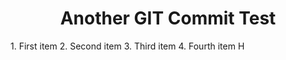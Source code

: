 <h1 align = center>Another GIT Commit Test</h1>
1. First item
2. Second item
3. Third item
4. Fourth item
H
